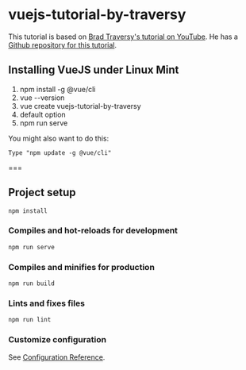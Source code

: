 # vuejs-tutorial-by-traversy

This tutorial is based on [Brad Traversy's tutorial on YouTube](https://www.youtube.com/watch?v=Wy9q22isx3U). He has a [Github repository for this tutorial](https://github.com/bradtraversy/vue_crash_todolist).

## Installing VueJS under Linux Mint

1. npm install -g @vue/cli
2. vue --version
3. vue create vuejs-tutorial-by-traversy
4. default option
5. npm run serve

You might also want to do this:

```Type "npm update -g @vue/cli"```

===

## Project setup
```
npm install
```

### Compiles and hot-reloads for development
```
npm run serve
```

### Compiles and minifies for production
```
npm run build
```

### Lints and fixes files
```
npm run lint
```

### Customize configuration
See [Configuration Reference](https://cli.vuejs.org/config/).

